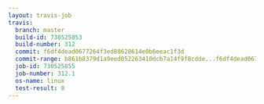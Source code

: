 ```yaml
---
layout: travis-job
travis:
  branch: master
  build-id: 730525853
  build-number: 312
  commit: f6df4dead0677264f3ed88628614e0b6eeac1f3d
  commit-range: b861b8379d1a9eed052263410dcb7a14f9f8cdde...f6df4dead0677264f3ed88628614e0b6eeac1f3d
  job-id: 730525855
  job-number: 312.1
  os-name: linux
  test-result: 0
---
```


